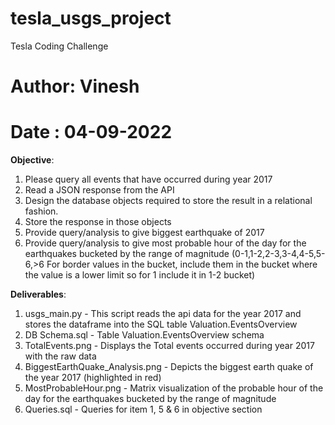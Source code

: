 # tesla_usgs_project
Tesla Coding Challenge

# Author: Vinesh
# Date : 04-09-2022

**Objective**:
1) Please query all events that have occurred during year 2017
2) Read a JSON response from the API
3) Design the database objects required to store the result in a relational fashion.
4) Store the response in those objects
5) Provide query/analysis to give biggest earthquake of 2017
6) Provide query/analysis to give most probable hour of the day for the earthquakes bucketed by the range of magnitude (0-1,1-2,2-3,3-4,4-5,5-6,>6   For border values in the bucket, include them in the bucket where the value is a lower limit so for 1 include it in 1-2 bucket)

**Deliverables**:
1) usgs_main.py - This script reads the api data for the year 2017 and stores the dataframe into the SQL table Valuation.EventsOverview
2) DB Schema.sql - Table Valuation.EventsOverview schema
3) TotalEvents.png - Displays the Total events occurred during year 2017 with the raw data
4) BiggestEarthQuake_Analysis.png - Depicts the biggest earth quake of the year 2017 (highlighted in red)
5) MostProbableHour.png - Matrix visualization of the probable hour of the day for the earthquakes bucketed by the range of magnitude 
6) Queries.sql - Queries for item 1, 5 & 6 in objective section
